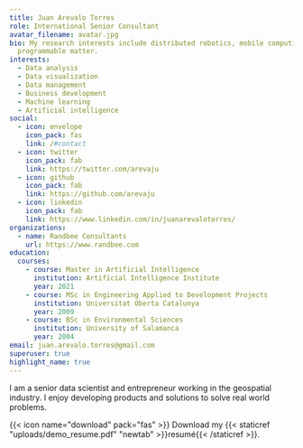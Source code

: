 ```yaml
---
title: Juan Arevalo Torres
role: International Senior Consultant
avatar_filename: avatar.jpg
bio: My research interests include distributed robotics, mobile computing and
  programmable matter.
interests:
  - Data analysis
  - Data visualization
  - Data management
  - Business development
  - Machine learning
  - Artificial intelligence
social:
  - icon: envelope
    icon_pack: fas
    link: /#contact
  - icon: twitter
    icon_pack: fab
    link: https://twitter.com/arevaju
  - icon: github
    icon_pack: fab
    link: https://github.com/arevaju
  - icon: linkedin
    icon_pack: fab
    link: https://www.linkedin.com/in/juanarevalotorres/
organizations:
  - name: Randbee Consultants
    url: https://www.randbee.com
education:
  courses:
    - course: Master in Artificial Intelligence
      institution: Artificial Intelligence Institute
      year: 2021
    - course: MSc in Engineering Applied to Development Projects
      institution: Universitat Oberta Catalunya
      year: 2009
    - course: BSc in Environmental Sciences
      institution: University of Salamanca
      year: 2004
email: juan.arevalo.torres@gmail.com
superuser: true
highlight_name: true
---
```

I am a senior data scientist and entrepreneur working in the geospatial industry. I enjoy developing products and solutions to solve real world problems.

{{< icon name="download" pack="fas" >}} Download my {{< staticref "uploads/demo_resume.pdf" "newtab" >}}resumé{{< /staticref >}}.